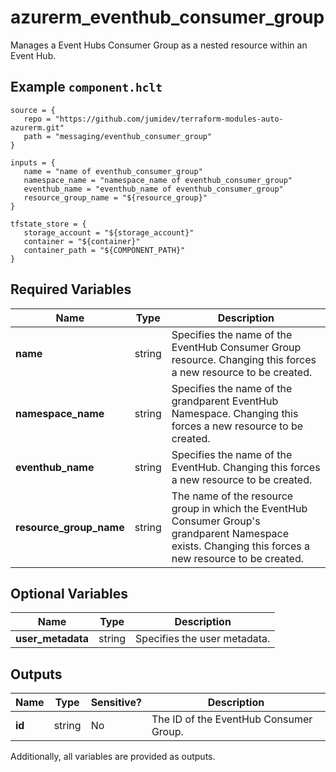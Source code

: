 # azurerm_eventhub_consumer_group

Manages a Event Hubs Consumer Group as a nested resource within an Event Hub.

## Example `component.hclt`

```hcl
source = {
   repo = "https://github.com/jumidev/terraform-modules-auto-azurerm.git" 
   path = "messaging/eventhub_consumer_group" 
}

inputs = {
   name = "name of eventhub_consumer_group" 
   namespace_name = "namespace_name of eventhub_consumer_group" 
   eventhub_name = "eventhub_name of eventhub_consumer_group" 
   resource_group_name = "${resource_group}" 
}

tfstate_store = {
   storage_account = "${storage_account}" 
   container = "${container}" 
   container_path = "${COMPONENT_PATH}" 
}

```

## Required Variables

| Name | Type |  Description |
| ---- | --------- |  ----------- |
| **name** | string |  Specifies the name of the EventHub Consumer Group resource. Changing this forces a new resource to be created. | 
| **namespace_name** | string |  Specifies the name of the grandparent EventHub Namespace. Changing this forces a new resource to be created. | 
| **eventhub_name** | string |  Specifies the name of the EventHub. Changing this forces a new resource to be created. | 
| **resource_group_name** | string |  The name of the resource group in which the EventHub Consumer Group's grandparent Namespace exists. Changing this forces a new resource to be created. | 

## Optional Variables

| Name | Type |  Description |
| ---- | --------- |  ----------- |
| **user_metadata** | string |  Specifies the user metadata. | 



## Outputs

| Name | Type | Sensitive? | Description |
| ---- | ---- | --------- | --------- |
| **id** | string | No  | The ID of the EventHub Consumer Group. | 

Additionally, all variables are provided as outputs.

